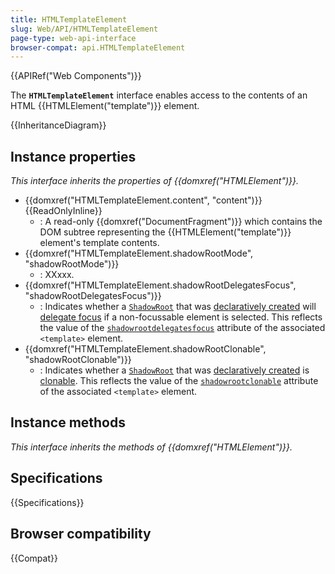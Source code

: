 ```yaml
---
title: HTMLTemplateElement
slug: Web/API/HTMLTemplateElement
page-type: web-api-interface
browser-compat: api.HTMLTemplateElement
---
```


{{APIRef("Web Components")}}

The **`HTMLTemplateElement`** interface enables access to the contents of an HTML {{HTMLElement("template")}} element.

{{InheritanceDiagram}}

## Instance properties

_This interface inherits the properties of {{domxref("HTMLElement")}}._

- {{domxref("HTMLTemplateElement.content", "content")}} {{ReadOnlyInline}}
  - : A read-only {{domxref("DocumentFragment")}} which contains the DOM subtree representing the {{HTMLElement("template")}} element's template contents.
- {{domxref("HTMLTemplateElement.shadowRootMode", "shadowRootMode")}}
  - : XXxxx.
- {{domxref("HTMLTemplateElement.shadowRootDelegatesFocus", "shadowRootDelegatesFocus")}}
  - : Indicates whether a [`ShadowRoot`](/en-US/docs/Web/API/ShadowRoot) that was [declaratively created](/en-US/docs/Web/HTML/Element/template#declarative_shadow_dom) will [delegate focus](/en-US/docs/Web/API/ShadowRoot/delegatesFocus) if a non-focussable element is selected.
    This reflects the value of the [`shadowrootdelegatesfocus`](/en-US/docs/Web/HTML/Element/template#shadowrootdelegatesfocus) attribute of the associated `<template>` element.
- {{domxref("HTMLTemplateElement.shadowRootClonable", "shadowRootClonable")}}
  - : Indicates whether a [`ShadowRoot`](/en-US/docs/Web/API/ShadowRoot) that was [declaratively created](/en-US/docs/Web/HTML/Element/template#declarative_shadow_dom) is [clonable](/en-US/docs/Web/API/ShadowRoot/clonable).
    This reflects the value of the [`shadowrootclonable`](/en-US/docs/Web/HTML/Element/template#shadowrootclonable) attribute of the associated `<template>` element.

## Instance methods

_This interface inherits the methods of {{domxref("HTMLElement")}}._

## Specifications

{{Specifications}}

## Browser compatibility

{{Compat}}
